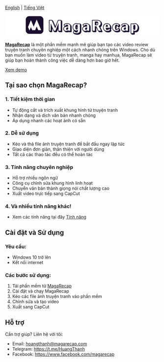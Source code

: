 [English](readme.md) | [Tiếng Việt](#tiếng-việt)

![MagaRecap](MagaRecap.png)

**[MagaRecap](https://www.magarecap.com)** là một phần mềm mạnh mẽ giúp bạn tạo các video review truyện tranh chuyên nghiệp một cách nhanh chóng trên Windows. Cho dù bạn muốn làm video từ truyện tranh, manga hay manhua, MagaRecap sẽ giúp bạn hoàn thành công việc dễ dàng hơn bao giờ hết.

[Xem demo](https://www.youtube.com/watch?v=s9wrpag-iGI&t=321s)


## Tại sao chọn MagaRecap?

### 1. Tiết kiệm thời gian
- Tự động cắt và trích xuất khung hình từ truyện tranh
- Nhận dạng và dịch văn bản nhanh chóng
- Áp dụng nhanh các hoạt ảnh có sẵn

### 2. Dễ sử dụng
- Kéo và thả file ảnh truyện tranh để bắt đầu ngay lập tức
- Giao diện đơn giản, thân thiện với người dùng
- Tất cả các thao tác đều có thể hoàn tác

### 3. Tính năng chuyên nghiệp
- Hỗ trợ nhiều ngôn ngữ
- Công cụ chỉnh sửa khung hình linh hoạt
- Chuyển văn bản thành giọng nói chất lượng cao
- Xuất video trực tiếp sang CapCut

### 4. Và nhiều tính năng khác!
- Xem các tính năng tại đây [Tính năng](https://www.magarecap.com/features)

## Cài đặt và Sử dụng

### Yêu cầu:
- Windows 10 trở lên
- Kết nối internet

### Các bước sử dụng:
1. Tải phần mềm từ [MagaRecap](https://www.magarecap.com)
2. Cài đặt và chạy MagaRecap
3. Kéo các file ảnh truyện tranh vào phần mềm
4. Chỉnh sửa và tạo video
5. Xuất sang CapCut

## Hỗ trợ
Cần trợ giúp? Liên hệ với tôi:
- Email: hoangthanh@magarecap.com
- Telegram: https://t.me/HuangThanh
- Facebook: https://www.facebook.com/magarecap 
